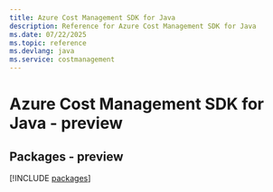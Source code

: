 ```yaml
---
title: Azure Cost Management SDK for Java
description: Reference for Azure Cost Management SDK for Java
ms.date: 07/22/2025
ms.topic: reference
ms.devlang: java
ms.service: costmanagement
---
```

# Azure Cost Management SDK for Java - preview
## Packages - preview
[!INCLUDE [packages](cost-management-index.md)]